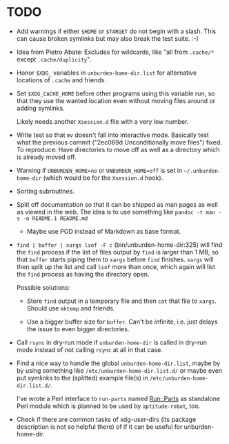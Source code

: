 TODO
====

* Add warnings if either `$HOME` or `$TARGET` do not begin with a
  slash. This can cause broken symlinks but may also break the test
  suite. :-)

* Idea from Pietro Abate: Excludes for wildcards, like "all from
  `.cache/*` except `.cache/duplicity`".

* Honor `$XDG_` variables in `unburden-home-dir.list` for alternative
  locations of `.cache` and friends.

* Set `$XDG_CACHE_HOME` before other programs using this variable run,
  so that they use the wanted location even without moving files
  around or adding symlinks.

  Likely needs another `Xsession.d` file with a very low number.

* Write test so that `mv` doesn't fall into interactive mode. Basically
  test what the previous commit ("2ec069d Unconditionally move files")
  fixed. To reproduce: Have directories to move off as well as a
  directory which is already moved off.

* Warning if `UNBURDEN_HOME=no` or `UNBURDEN_HOME=off` is set in
  `~/.unburden-home-dir` (which would be for the `Xsession.d` hook).

* Sorting subroutines.

* Split off documentation so that it can be shipped as man pages as
  well as viewed in the web. The idea is to use something like `pandoc
  -t man -s -o README.1 README.md`

  * Maybe use POD instead of Markdown as base format.

* `find | buffer | xargs lsof -F c` (bin/unburden-home-dir:325) will
  find the `find` process if the list of files output by `find` is
  larger than 1 MB, so that `buffer` starts piping them to `xargs`
  before `find` finishes. `xargs` will then split up the list and call
  `lsof` more than once, which again will list the `find` process as
  having the directory open.

  Possible solutions:

  * Store `find` output in a temporary file and then `cat` that file
    to `xargs`. Should use `mktemp` and friends.

  * Use a bigger buffer size for `buffer`. Can't be infinite,
    i.e. just delays the issue to even bigger directories.

* Call `rsync` in dry-run mode if `unburden-home-dir` is called in
  dry-run mode instead of not calling `rsync` at all in that case.

* Find a nice way to handle the global `unburden-home-dir.list`, maybe
  by by using something like `/etc/unburden-home-dir.list.d/` or maybe
  even put symlinks to the (splitted) example file(s) in
  `/etc/unburden-home-dir.list.d/`.

  I've wrote a Perl interface to `run-parts` named
  [Run::Parts](https://metacpan.org/release/Run-Parts) as standalone
  Perl module which is planned to be used by `aptitude-robot`, too.

* Check if there are common tasks of xdg-user-dirs (its package
  description is not so helpful there) of if it can be useful for
  unburden-home-dir.

